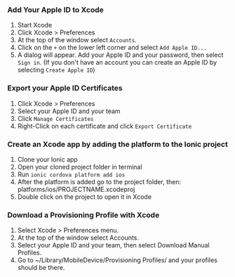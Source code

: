 ### Add Your Apple ID to Xcode

1. Start Xcode
2. Click Xcode > Preferences
3. At the top of the window select `Accounts`.
4. Click on the `+` on the lower left corner and select `Add Apple ID...`
5. A dialog will appear. Add your Apple ID and your password, then select `Sign in`. 
(If you don't have an account you can create an Apple ID by selecting `Create Apple ID`)

### Export your Apple ID Certificates

1. Click Xcode > Preferences
2. Select your Apple ID and your team 
3. Click `Manage Certificates`
4. Right-Click on each certificate and click `Export Certificate`

### Create an Xcode app by adding the platform to the Ionic project

1. Clone your Ionic app 
2. Open your cloned project folder in terminal
3. Run `ionic cordova platform add ios`
4. After the platform is added go to the project folder, then: platforms/ios/PROJECTNAME.xcodeproj
5. Double click on the project to open it in Xcode

### Download a Provisioning Profile with Xcode

1. Select Xcode > Preferences menu.
2. At the top of the window select Accounts.
3. Select your Apple ID and your team, then select Download Manual Profiles.
4. Go to ~/Library/MobileDevice/Provisioning Profiles/ and your profiles should be there.


